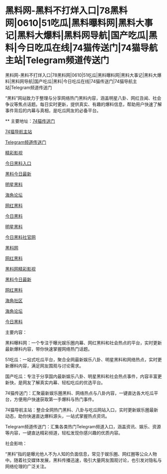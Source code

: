 # 黑料网-黑料不打烊入口|78黑料网|0610|51吃瓜|黑料曝料网|黑料大事记|黑料大爆料|黑料网导航|国产吃瓜|黑料|今日吃瓜在线|74猫传送门|74猫导航主站|Telegram频道传送门
黑料网-黑料不打烊入口|78黑料网|0610|51吃瓜|黑料曝料网|黑料大事记|黑料大爆料|黑料网导航|国产吃瓜|黑料|今日吃瓜在线|74猫传送门|74猫导航主站|Telegram频道传送门

“黑料”网站致力于整理与分享网络热门黑料内容，涵盖明星八卦、网红丑闻、社会争议等焦点话题。每日实时更新，提供真实、有趣的爆料信息，帮助用户快速了解事件背后的内幕与真相，是吃瓜网友的必备平台。

** 主要地址：<a href="https://74mao.com/">74猫传送门</a>

<a href="https://74mao.com/">74猫导航主站</a>

<a href="https://74mao.com/">Telegram频道传送门</a>

<a href="https://hehhe-3jg.pages.dev/">精彩影视</a>

<a href="https://heiliao-1-3jn.pages.dev/">今日黑料入口</a>

<a href="https://heiliao-2-21q.pages.dev/">黑料今日最新</a>

<a href="https://heiliao-3-0ld.pages.dev/">明星黑料</a>

<a href="https://heiliao-4-6dw.pages.dev/">海角论坛</a>

<a href="https://heiliao-5.pages.dev/">网红黑料</a>

<a href="https://heiliao-6.pages.dev/">今日黑料</a>

<a href="https://heiliao-7.pages.dev/">明星黑料</a>

<a href="https://heiliao-8.pages.dev/">今日黑料社官网</a>

<a href="https://heiliao-9.pages.dev/">黑料网</a>

<a href="https://heiliao-10.pages.dev/">网红黑料</a>

<a href="https://heiliao-11.pages.dev/">黑料网精彩影视</a>

<a href="https://heiliao-12.pages.dev/">黑料今日最新</a>

<a href="https://heiliao-13.pages.dev/">网红黑料</a>

<a href="https://heiliao-15.pages.dev/">海角社区</a>

<a href="https://heiliao-16.pages.dev/">海角论坛</a>

<a href="https://heiliao-17.pages.dev/">今日黑料</a>


主要内容：

黑料曝料网：一个专注于曝光娱乐圈内幕、网红黑料和社会热点的平台，实时更新最新爆料内容，带你快速掌握网络热门话题。

51吃瓜：一站式吃瓜平台，聚合全网最新娱乐八卦、明星黑料和网络热点，实时更新爆料内容，满足网友围观与讨论需求。

国产吃瓜：专注于分享国内最新娱乐八卦、明星黑料和社会热点事件，内容丰富更新快，是网友了解真实内幕、轻松吃瓜的优选平台。

74猫传送门：汇聚最新娱乐圈黑料、网络热点与八卦内容，一键直达各大吃瓜平台，方便用户快速获取第一手爆料与热门事件。

74猫导航主站：整合全网热门黑料、八卦与吃瓜网站入口，实时更新娱乐圈最新动态，助你快速直达爆料源头，一站式掌握热点资讯。

Telegram频道传送门：汇集各类热门Telegram频道入口，涵盖资讯、娱乐、资源等内容，一键直达精彩频道，轻松发现你感兴趣的优质内容。

社会影响：

“黑料”指的是曝光他人不为人知的负面信息，常见于娱乐圈、网红圈等公众人物中。随着社交媒体发展，黑料传播迅速，吸引大量网友围观讨论，也引发对隐私与网络伦理的广泛关注。

